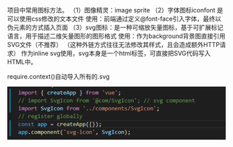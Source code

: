 项目中常用图标方法。
（1）图像精灵：image sprite
（2）字体图标iconfont 是可以使用css修改的文本文件
使用：前端通过定义@font-face引入字体，最终以伪元素的方式插入页面
（3）svg图标：是一种可缩放矢量图标，基于可扩展标记语言，用于描述二维矢量图形的图形格式
使用：作为background背景图直接引用SVG文件（不推荐）
（这种外链方式往往无法修改其样式，且会造成额外HTTP请求）
作为inline svg使用，svg本身是一个html标签，可直接把SVG代码写入HTML中。

require.context()自动导入所有的.svg

<img src='./vue3中SVG全局引入.png'/>